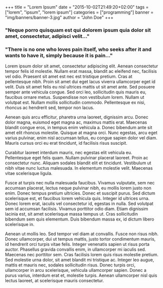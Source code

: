 +++
title = "Lorem Ipsum"
date = "2015-10-02T21:49:20+02:00"
tags = ["lorem", "ipsum", "lorem ipsum"]
categories = ["programming"]
banner = "img/banners/banner-3.jpg"
author = "John Doe"
+++

### "Neque porro quisquam est qui dolorem ipsum quia dolor sit amet, consectetur, adipisci velit..."

### "There is no one who loves pain itself, who seeks after it and wants to have it, simply because it is pain..."

Lorem ipsum dolor sit amet, consectetur adipiscing elit. Aenean consectetur tempor felis id molestie. Nullam erat massa, blandit ac eleifend nec, facilisis vel odio. Praesent sit amet est nec est tristique pretium. Cras at pellentesque nibh. Proin sit amet dui eget lacus viverra ullamcorper eget id velit. Duis sit amet felis eu nisl ultrices mattis ut sit amet ante. Sed posuere semper ante vehicula congue. Sed orci leo, sollicitudin quis mauris eu, faucibus ornare metus. Suspendisse non vestibulum lorem. Nullam ut volutpat est. Nullam mollis sollicitudin commodo. Pellentesque ex nisi, rhoncus ac hendrerit sed, tempor non lacus.

Aenean quis arcu efficitur, pharetra urna laoreet, dignissim arcu. Donec dolor magna, euismod eget magna ac, maximus mattis erat. Maecenas blandit congue eros, in tempus enim vehicula a. Donec bibendum ante sit amet elit rhoncus molestie. Quisque at magna orci. Nunc egestas, arcu eget varius pulvinar, enim nisl accumsan tellus, eu congue sapien dolor vel diam. Mauris cursus orci eu erat tincidunt, id facilisis risus suscipit.

Curabitur laoreet interdum mauris, nec egestas elit vehicula eu. Pellentesque eget felis quam. Nullam pulvinar placerat laoreet. Proin ac consectetur nunc. Aliquam sodales blandit elit et tincidunt. Vestibulum ut nibh vitae nunc luctus malesuada. In elementum molestie velit. Maecenas vitae scelerisque ligula.

Fusce at turpis nec nulla malesuada faucibus. Vivamus vulputate, sem nec accumsan placerat, lectus neque pulvinar nibh, eu mollis lorem justo non enim. Donec tempus pretium ultricies. Donec et suscipit purus. Sed dictum scelerisque est, et faucibus lorem vehicula quis. Integer id ultrices urna. Donec lorem erat, iaculis vel consectetur id, egestas in nulla. Sed volutpat sem id accumsan facilisis. Vivamus porttitor odio diam. Etiam dignissim lacinia est, sit amet scelerisque massa tempus ut. Cras sollicitudin bibendum sem quis elementum. Duis bibendum massa ex, id dictum libero scelerisque in.

Aenean ut mollis leo. Sed tempor vel diam at convallis. Fusce non risus nibh. Donec ullamcorper, dui ut tempus mattis, justo tortor condimentum mauris, id hendrerit orci turpis vitae felis. Integer venenatis sapien ut risus porta auctor. Phasellus gravida convallis enim, in ullamcorper mi iaculis sed. Maecenas nec porttitor sem. Cras facilisis lorem quis risus molestie pretium. Sed molestie urna dolor, sit amet blandit mi tristique ac. Integer leo augue, mattis et mauris nec, sodales sollicitudin risus. Donec turpis orci, ullamcorper in arcu scelerisque, vehicula ullamcorper sapien. Donec a purus varius, interdum erat et, molestie turpis. Aenean ullamcorper nisl quis lectus laoreet, at scelerisque mauris consectetur.
